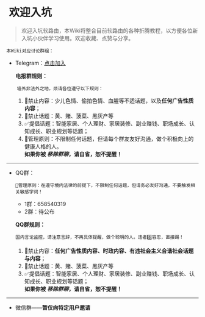 #  欢迎入坑

> 欢迎入坑软路由，本Wiki将整合目前软路由的各种折腾教程，以方便各位新入坑小伙伴学习使用。欢迎收藏、点赞与分享。


`本Wiki对应讨论群组：`


- Telegram：[点击加入](https://t.me/+Gon1Aj1FX15jNjVl)

  **电报群规则：**

  ​	`墙外非法外之地，烦请各位遵守以下规则：`

  1. 🚫禁止内容：少儿色情、偷拍色情、血腥等不适话题，以及**任何广告性质内容**；
  2. 🚫禁止话题：黄、赌、菠菜、黑灰产等
  3. ✅提倡话题：智能家居、个人理财、家居装修、副业赚钱、职场成长、认知成长、职业规划等话题；
  4. 🥇管理原则：不限制任何话题，但请每个群友友好沟通，做个积极向上的健康人格的人。<br>**如果你被 *移除群聊*，请自省，恕不提醒！**

<hr>

- QQ群：

  `🥇管理原则：在遵守境内法律的前提下，不限制任何话题，但请务必友好沟通，不要触发相关敏感字词！`

  - 1群：658540319
  - 2群：待公布

  **QQ群规则：**

  `国内言论监控，请注意言辞，不再具体提醒，做个聪明的人。违者0️⃣容忍，直接踢！`

  1. 🚫禁止内容：**任何广告性质内容、时政内容、有违社会主义合谐社会话题与内容**；
  2. 🚫禁止话题：黄、赌、菠菜、黑灰产等
  3. ✅提倡话题：智能家居、个人理财、家居装修、副业赚钱、职场成长、认知成长、职业规划等话题；<br>**如果你被 *移除群聊*，请自省，恕不提醒！**

<hr>


- 微信群——**暂仅向特定用户邀请**

  ​		
